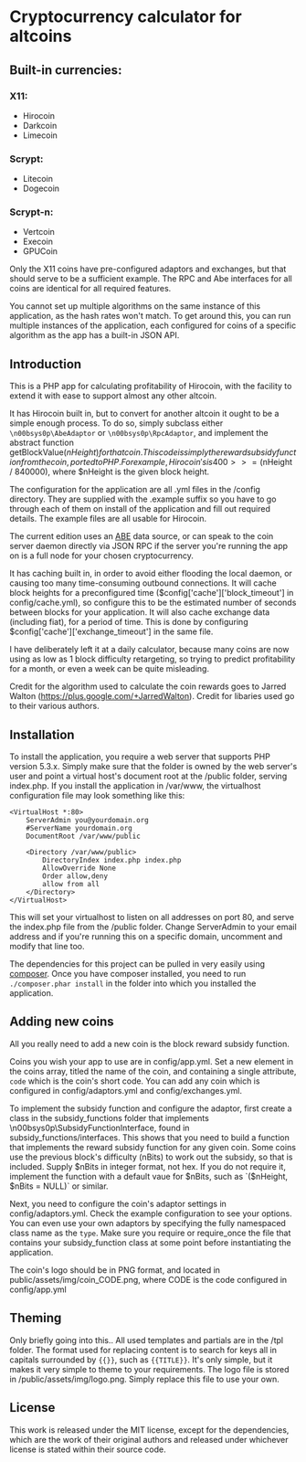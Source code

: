 # Cryptocurrency calculator for altcoins

## Built-in currencies:
### X11:
 * Hirocoin
 * Darkcoin
 * Limecoin
### Scrypt:
 * Litecoin
 * Dogecoin
### Scrypt-n:
 * Vertcoin
 * Execoin
 * GPUCoin

Only the X11 coins have pre-configured adaptors and exchanges, but that should serve to be a sufficient example. The RPC and Abe interfaces for all coins are identical for all required features.

You cannot set up multiple algorithms on the same instance of this application, as the hash rates won't match. To get around this, you can run multiple instances of the application, each configured for coins of a specific algorithm as the app has a built-in JSON API.

## Introduction

This is a PHP app for calculating profitability of Hirocoin, with the facility to extend it with ease to support almost any other altcoin.

It has Hirocoin built in, but to convert for another altcoin it ought to be a simple enough process. To do so, simply subclass either `\n00bsys0p\AbeAdaptor` or `\n00bsys0p\RpcAdaptor`, and implement the abstract function getBlockValue($nHeight) for that coin. This code is simply the reward subsidy function from the coin, ported to PHP. For example, Hirocoin's is 400 >>= ($nHeight / 840000), where $nHeight is the given block height.

The configuration for the application are all .yml files in the /config directory. They are supplied with the .example suffix so you have to go through each of them on install of the application and fill out required details. The example files are all usable for Hirocoin.

The current edition uses an [ABE](https://github.com/bitcoin-abe/bitcoin-abe) data source, or can speak to the coin server daemon directly via JSON RPC if the server you're running the app on is a full node for your chosen cryptocurrency.

It has caching built in, in order to avoid either flooding the local daemon, or causing too many time-consuming outbound connections. It will cache block heights for a preconfigured time ($config['cache']['block_timeout'] in config/cache.yml), so configure this to be the estimated number of seconds between blocks for your application. It will also cache exchange data (including fiat), for a period of time. This is done by configuring $config['cache']['exchange_timeout'] in the same file.

I have deliberately left it at a daily calculator, because many coins are now using as low as 1 block difficulty retargeting, so trying to predict profitability for a month, or even a week can be quite misleading.

Credit for the algorithm used to calculate the coin rewards goes to Jarred Walton (https://plus.google.com/+JarredWalton). Credit for libaries used go to their various authors.

## Installation

To install the application, you require a web server that supports PHP version 5.3.x. Simply make sure that the folder is owned by the web server's user and point a virtual host's document root at the /public folder, serving index.php. If you install the application in /var/www, the virtualhost configuration file may look something like this:

```
<VirtualHost *:80>
    ServerAdmin you@yourdomain.org
    #ServerName yourdomain.org
    DocumentRoot /var/www/public

    <Directory /var/www/public>
        DirectoryIndex index.php index.php
        AllowOverride None
        Order allow,deny
        allow from all
    </Directory>
</VirtualHost>
```

This will set your virtualhost to listen on all addresses on port 80, and serve the index.php file from the /public folder. Change ServerAdmin to your email address and if you're running this on a specific domain, uncomment and modify that line too.

The dependencies for this project can be pulled in very easily using [composer](https://getcomposer.org/). Once you have composer installed, you need to run `./composer.phar install` in the folder into which you installed the application.

## Adding new coins
All you really need to add a new coin is the block reward subsidy function.

Coins you wish your app to use are in config/app.yml. Set a new element in the coins array, titled the name of the coin, and containing a single attribute, `code` which is the coin's short code. You can add any coin which is configured in config/adaptors.yml and config/exchanges.yml.

To implement the subsidy function and configure the adaptor, first create a class in the subsidy_functions folder that implements \n00bsys0p\SubsidyFunctionInterface, found in subsidy_functions/interfaces. This shows that you need to build a function that implements the reward subsidy function for any given coin. Some coins use the previous block's difficulty (nBits) to work out the subsidy, so that is included. Supply $nBits in integer format, not hex. If you do not require it, implement the function with a default vaue for $nBits, such as `($nHeight, $nBits = NULL)` or similar.

Next, you need to configure the coin's adaptor settings in config/adaptors.yml. Check the example configuration to see your options. You can even use your own adaptors by specifying the fully namespaced class name as the `type`. Make sure you require or require_once the file that contains your subsidy_function class at some point before instantiating the application.

The coin's logo should be in PNG format, and located in public/assets/img/coin_CODE.png, where CODE is the code configured in config/app.yml

## Theming

Only briefly going into this.. All used templates and partials are in the /tpl folder. The format used for replacing content is to search for keys all in capitals surrounded by `{{}}`, such as `{{TITLE}}`. It's only simple, but it makes it very simple to theme to your requirements. The logo file is stored in /public/assets/img/logo.png. Simply replace this file to use your own.

## License

This work is released under the MIT license, except for the dependencies, which are the work of their original authors and released under whichever license is stated within their source code.
